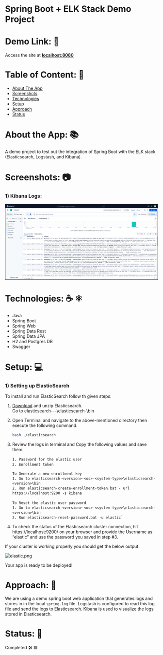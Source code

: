 # Spring Boot + ELK Stack Demo Project

# Demo Link: 🔗
Access the site at **[localhost:8080](https://localhost:8080)**

# Table of Content: 📑

- [About The App](#about-the-app)
- [Screenshots](#screenshots)
- [Technologies](#technologies)
- [Setup](#setup)
- [Approach](#approach)
- [Status](#status)

# About the App: 📚
A demo project to test out the integration of Spring Boot with the ELK stack (Elasticsearch, Logstash, and Kibana).

# Screenshots: 📷

### 1) Kibana Logs:
![Final_Output.png](Final_Output.png)

# Technologies: ☕️  ⚛️

- Java
- Spring Boot
- Spring Web
- Spring Data Rest
- Spring Data JPA
- H2 and Postgres DB
- Swagger

# Setup: 💻

### 1) Setting up ElasticSearch

To install and run ElasticSearch follow th given steps:

1. [Download](https://www.elastic.co/downloads/elasticsearch) and unzip Elasticsearch. <br>
Go to elasticsearch-<version>-<os>-<system-type>\elasticsearch-<version>\bin


2. Open Terminal and navigate to the above-mentioned directory then execute the following command.
    ```bash
   bash ./elasticsearch
   ```

3. Review the logs in terminal and Copy the following values and save them.

    `1. Password for the elastic user` <br>
    `2. Enrollment token`

    `````
    To Generate a new enrollment key
    1. Go to elasticsearch-<version>-<os>-<system-type>\elasticsearch-<version>\bin
    2. Run elasticsearch-create-enrollment-token.bat - url https://localhost:9200 -s kibana
    
    To Reset the elastic user password
    1. Go to elasticsearch-<version>-<os>-<system-type>\elasticsearch-<version>\bin
    2. Run elasticsearch-reset-password.bat -u elastic`
    `````

4. To check the status of the Elasticsearch cluster connection, hit https://localhost:9200/ on your browser and provide the Username as “elastic” and use the password you saved in step #3.

If your cluster is working properly you should get the below output.

![elastic.png](elastic.png)

Your app is ready to be deployed!

# Approach: 🚶
We are using a demo spring boot web application that generates logs and stores in in the local `spring.log` file. Logstash is configured to read this log file and send the logs to Elasticsearch. Kibana is used to visualize the logs stored in Elasticsearch.

# Status: 📶
Completed 🛠️ 🟩